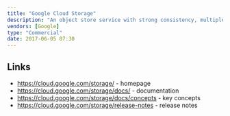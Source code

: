 ```yaml
---
title: "Google Cloud Storage"
description: "An object store service with strong consistency, multiple storage tiers and deep integration to the Google Cloud ecosystem.  Objects are organised into buckets and indexed by string, with the option to list objects by prefix and to summarise results based on a delimiter allowing a filesystem to be approximated.  Storage tiers supported include multi-regional (data is distributed across a geo region), regional, nearline and coldline (design for data accessed less than once per month/year respectively).  Supports object lifecycle management allowing for automatic deletion or moving of objects between storage tiers.  Supports versioning of objects, access control (via Google Cloud IAM, bucket and object ACLs and time-limited access via signed URLs), encryption of objects and support for SSL connections, auditing of object operations via Google Cloud Audit, gzip uncompression on read, custom domains, multi-part uploads via merging of objects after upload (Composite Objects), acccess and storage logs as downloadable CSV files and batching of request.  Quotes a 99.999999999% guarentee that data won't be lost, and availability of 99.9% for regional and 99.95% for multi-regional storage tiers.  Provides a web based management console (Google Cloud Platform Console), CLI (gsutil), JSON and XML REST API and SDKs for a wide range of languages."
vendors: [Google]
type: "Commercial"
date: 2017-06-05 07:30
---
```

## Links

* <https://cloud.google.com/storage/> - homepage
* <https://cloud.google.com/storage/docs/> - documentation
* <https://cloud.google.com/storage/docs/concepts> - key concepts
* <https://cloud.google.com/storage/release-notes> - release notes
